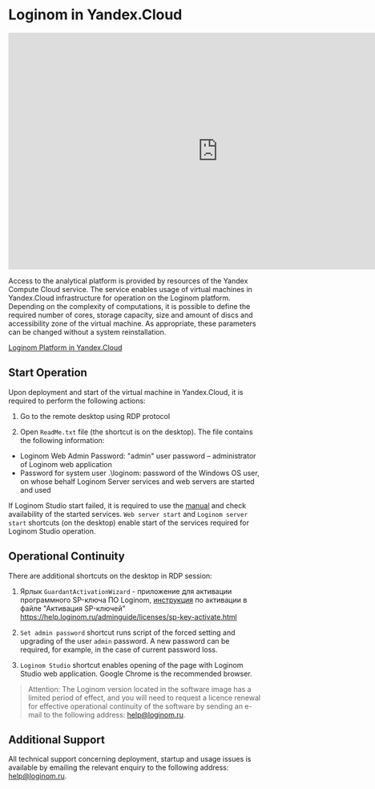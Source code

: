# Loginom in Yandex.Cloud

<p><iframe allowfullscreen="" frameborder="0" height="472" src="https://www.youtube.com/embed/rOYXRR-Lzow" width="835"></iframe></p>


Access to the analytical platform is provided by resources of the Yandex Compute Cloud service. The service enables usage of virtual machines in Yandex.Cloud infrastructure for operation on the Loginom platform. Depending on the complexity of computations, it is possible to define the required number of cores, storage capacity, size and amount of discs and accessibility zone of the virtual machine. As appropriate, these parameters can be changed without a system reinstallation.

[Loginom Platform in Yandex.Cloud](https://cloud.yandex.ru/marketplace/products/loginom)

## Start Operation

Upon deployment and start of the virtual machine in Yandex.Cloud, it is required to perform the following actions:

1. Go to the remote desktop using RDP protocol

2. Open `ReadMe.txt` file (the shortcut is on the desktop). The file contains the following information:

* Loginom Web Admin Password: "admin" user password – administrator of Loginom web application
* Password for system user .\loginom: password of the Windows OS user, on whose behalf Loginom Server services and web servers are started and used

If Loginom Studio start failed, it is required to use the [manual](https://help.loginom.ru/adminguide/server/setup.html#zapusk-sluzhb) and check availability of the started services.
`Web server start` and `Loginom server start` shortcuts (on the desktop) enable start of the services required for Loginom Studio operation.

## Operational Continuity

There are additional shortcuts on the desktop in RDP session:

1. Ярлык `GuardantActivationWizard` - приложение для активации программного SP-ключа ПО Loginom, [инструкция](https://help.loginom.ru/adminguide/licenses/sp-key-activate.html) по активации в файле "Активация SP-ключей"
   https://help.loginom.ru/adminguide/licenses/sp-key-activate.html

2. `Set admin password` shortcut runs script of the forced setting and upgrading of the user `admin` password. A new password can be required, for example, in the case of current password loss.

3. `Loginom Studio` shortcut enables opening of the page with Loginom Studio web application. Google Сhrome is the recommended browser.

> Attention: The Loginom version located in the software image has a limited period of effect, and you will need to request a licence renewal for effective operational continuity of the software by sending an e-mail to the following address: help@loginom.ru.

## Additional Support

All technical support concerning deployment, startup and usage issues is available by emailing the relevant enquiry to the following address: help@loginom.ru.

